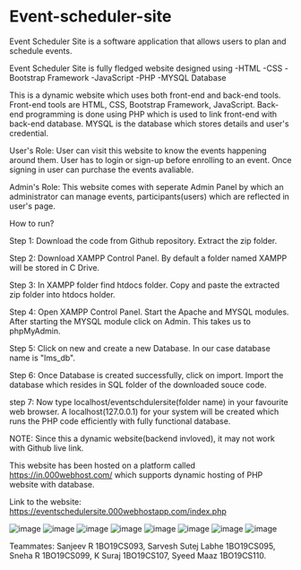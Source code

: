 # Event-scheduler-site
Event Scheduler Site is a software application that allows users to plan and schedule events. 


Event Scheduler Site is fully fledged website designed using 
-HTML
-CSS
-Bootstrap Framework
-JavaScript
-PHP
-MYSQL Database

This is a dynamic website which uses both front-end and back-end tools. Front-end tools are HTML, CSS, Bootstrap Framework, JavaScript. Back-end programming is done using PHP which 
is used to link front-end with back-end database.
MYSQL is the database which stores details and user's credential. 

User's Role:
User can visit this website to know the events happening around them. User has to login or sign-up before enrolling to an event. Once signing in user can purchase the events 
avaliable.

Admin's Role:
This website comes with seperate Admin Panel by which an administrator can manage events, participants(users) which are reflected in user's page.


How to run?

Step 1: Download the code from Github repository. Extract the zip folder.

Step 2: Download XAMPP Control Panel. By default a folder named XAMPP will be stored in C Drive.

Step 3: In XAMPP folder find htdocs folder. Copy and paste the extracted zip folder into htdocs holder.

Step 4: Open XAMPP Control Panel. Start the Apache and MYSQL modules. After starting the MYSQL module click on Admin. This takes us to phpMyAdmin.

Step 5: Click on new and create a new Database. In our case database name is "lms_db".

Step 6: Once Database is created successfully, click on import. Import the database which resides in SQL folder of the downloaded souce code.

step 7: Now type localhost/eventschdulersite(folder name) in your favourite web browser. A localhost(127.0.0.1) for your system will be created which runs the 
        PHP code efficiently with fully functional database.




NOTE: Since this a dynamic website(backend invloved), it may not work with Github live link.

This website has been hosted on a platform called https://in.000webhost.com/ which supports dynamic hosting of PHP website with database.

Link to the website: https://eventschedulersite.000webhostapp.com/index.php

![image](https://user-images.githubusercontent.com/89179742/193827647-03b41d1c-911d-4621-9964-e75d3b6bc870.png)
![image](https://user-images.githubusercontent.com/89179742/193827668-626d4b2f-5c33-4cf0-8b10-d2a7f590362b.png)
![image](https://user-images.githubusercontent.com/89179742/193827689-8eb1ffc7-16ac-4e82-985f-65baae5b59a2.png)
![image](https://user-images.githubusercontent.com/89179742/193827708-3471c325-3dee-4dbf-8e4b-eac76c453796.png)
![image](https://user-images.githubusercontent.com/89179742/193827726-68af3f56-98ce-4991-99e7-e8eab5cdaa3e.png)
![image](https://user-images.githubusercontent.com/89179742/193827756-ad389e7f-4b08-476e-878d-ec036484dd40.png)
![image](https://user-images.githubusercontent.com/89179742/193827777-78b32c89-9aa7-4a38-90ac-065ecd75e91a.png)
![image](https://user-images.githubusercontent.com/89179742/193827801-4e39a1e1-26a8-43ac-8410-7e05fd7f5904.png)

Teammates:
Sanjeev R 1BO19CS093,
Sarvesh Sutej Labhe 1BO19CS095,
Sneha R 1BO19CS099,
K Suraj 1BO19CS107,
Syeed Maaz 1BO19CS110.


